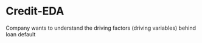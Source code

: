 # Credit-EDA
Company wants to understand the driving factors (driving variables) behind loan default
